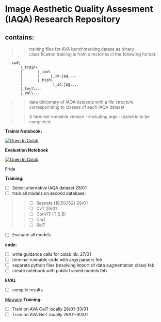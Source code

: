 # Image Aesthetic Quality Assesment (IAQA) Research Repository

## contains:
>> training files for AVA benchmarking datase as binary classificaiton
training is from directories in the following format:

```
   cwd\
       ⌊_train\
       |       ⌊_low\
       |       |     ⌊_id.jpg,...
       |       ⌊_high\
       |              ⌊_id.jpg,... 
       ⌊_test\...
       ⌊_val\...
```

>> data dictionary of IAQA datasets with a file structure correspoinding to classes of each IAQA dataset

>> A terminal runnable version --including args --parse is to be completed


**Trainin Notebook:**

[![Open In Colab](https://colab.research.google.com/assets/colab-badge.svg)](https://colab.research.google.com/drive/1cwhu6qsGy0Pc3tnXWo82hq3uhV5-fTu-?usp=sharing)

**Evaluation Notebook**

[![Open In Colab](https://colab.research.google.com/assets/colab-badge.svg)](https://colab.research.google.com/drive/1f4N2tefnfAWme2ro2O8LU_FwuOfDo_fC?usp=sharing)


Frida

**Training:**

- [ ] Select alternative IAQA dataset 28/01
- [ ] train all models on second database: 
>> - [ ] Resnets {18,50,152}  29/01
>> - [ ] CvT 29/01
>> - [ ] ConViT (T,S,B)
>> - [ ] CaiT
>> - [ ] BeiT
- [ ] Evaluate all models

**code:**

- [ ] write guidance cells for colab nb. 27/01
- [ ] terminal runnable code with args parsers feb
- [ ] separate python files (resolving import of data augmentation class) feb
- [ ] create notebook with public trained models feb

**EVAL**

- [ ] compile results 

[Mawady](https://github.com/mawady)
**Training:**
- [ ] Train on AVA CaiT locally 28/01-30/01
- [ ] Train on AVA BeiT locally 28/01-30/01
